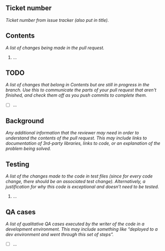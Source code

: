 ## Ticket number
_Ticket number from issue tracker (also put in title)._

## Contents
_A list of changes being made in the pull request._

1. ...

## TODO
_A list of changes that belong in _Contents_ but are still in progress in the branch. Use this to communicate the parts of your pull request that aren't finished, and check them off as you push commits to complete them._

- [ ] ...

## Background
_Any additional information that the reviewer may need in order to understand the contents of the pull request. This may include links to documentation of 3rd-party libraries, links to code, or an explanation of the problem being solved._

## Testing
_A list of the changes made to the code in test files (since for every code change, there should be an associated test change). Alternatively, a justification for why this code is exceptional and doesn’t need to be tested._

1. ...

## QA cases
_A list of qualitative QA cases executed by the writer of the code in a development environment. This may include something like “deployed to a dev environment and went through this set of steps”._

- [ ] ...
